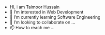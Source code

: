 - HI, i am Taimoor Hussain
- 👀 I’m interested in Web Development
- 🌱 I’m currently learning Software Engineering
- 💞️ I’m looking to collaborate on ...
- 📫 How to reach me ...

<!---
taimoorhu/taimoorhu is a ✨ special ✨ repository because its `README.md` (this file) appears on your GitHub profile.
You can click the Preview link to take a look at your changes.
--->
